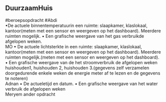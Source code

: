 ## DuurzaamHuis
#beroepsopdracht
#Abdi 
<br>
•De actuele binnentemperatuurin een ruimte: slaapkamer, klaslokaal, kantoor(meten met een sensor en weergeven op het dashboard). Meerdere ruimten mogelijk.
•	Een grafische weergave van het gas verbruikde afgelopen weken.
<br>
MO 
•	De actuele lichtsterkte in een ruimte: slaapkamer, klaslokaal, kantoor(meten met een sensor en weergeven op het dashboard). Meerdere ruimten mogelijk.(meten met een sensor en weergeven op het dashboard).
•	Een grafische weergave van de het stroomverbruik de afgelopen weken huishouden1, huishouden 2, huishouden 3.(gegevens zelf verzamelen doorgedurende enkele weken de energie meter af te lezen en de gegevens te noteren)
<br>
Adnan
•	De actueletijd en datum.
•	Een grafische weergave van het water verbruik de afgelopen weken
<br>
Meryem 
ander opdracht
